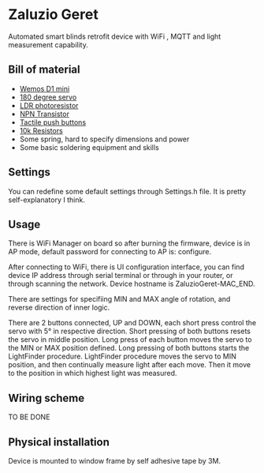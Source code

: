 # Zaluzio Geret
Automated smart blinds retrofit device with WiFi , MQTT and light measurement capability.

## Bill of material
* [Wemos D1 mini](https://www.aliexpress.com/item/ESP8266-ESP12-ESP-12-WeMos-D1-Mini-WIFI-Dev-Kit-Development-Board-NodeMCU-Lua/32653918483.html?ws_ab_test=searchweb0_0,searchweb201602_4_10152_10151_10065_10068_10344_10342_10343_10340_10341_10696_10084_10083_10618_10307_10820_10821_10303_10846_10059_100031_524_10103_10624_10623_10622_10621_10620,searchweb201603_25,ppcSwitch_5&algo_expid=7c525067-46ab-4a80-baab-f36e6cb5dd58-0&algo_pvid=7c525067-46ab-4a80-baab-f36e6cb5dd58&transAbTest=ae803_1&priceBeautifyAB=0) 
* [180 degree servo](https://www.aliexpress.com/item/HAILANGNIAO-1pcs-lot-MG995-55g-servos-Digital-Metal-Gear-rc-car-robot-Servo-The-rotation-is/32869652979.html?spm=a2g0s.9042311.0.0.27424c4dIOCw13)
* [LDR photoresistor](https://www.aliexpress.com/item/20pcs-Photo-Light-Sensitive-Resistor-Photoresistor-Optoresistor-5mm-GL5528-5528/32760631393.html?spm=a2g0s.9042311.0.0.27424c4d1pNKxh)
* [NPN Transistor](https://www.aliexpress.com/item/10pcs-lot-Original-TIP120-120-TIP-TO-220-NPN-TIP-120-Original-Best-Quality/32868965838.html?spm=a2g0s.9042311.0.0.27424c4dcDvkOk)
* [Tactile push buttons](https://www.aliexpress.com/item/100pcs-lot-Mini-Micro-Momentary-Tactile-Push-Button-Switch-4-pin-ON-OFF-keys-button-DIP/32987958978.html?spm=2114.search0604.3.7.25b56455ZFHSgc&s=p&ws_ab_test=searchweb0_0,searchweb201602_9_10065_10068_319_10059_10884_317_10887_10696_321_322_10084_453_10083_454_10103_10618_10307_10820_10821_10303_537_536,searchweb201603_16,ppcSwitch_0&algo_expid=60950a20-5326-4de1-b878-4711bb04b38d-1&algo_pvid=60950a20-5326-4de1-b878-4711bb04b38d)
* [10k Resistors](https://www.aliexpress.com/item/100pcs-1-4W-1R-22M-1-Metal-film-resistor-100R-220R-1K-1-5K-2-2K/32847096736.html?spm=2114.search0604.3.1.35c636baRat6rk&s=p&ws_ab_test=searchweb0_0,searchweb201602_9_10065_10068_319_10059_10884_317_10887_10696_321_322_10084_453_10083_454_10103_10618_10307_10820_10821_10303_537_536,searchweb201603_16,ppcSwitch_0&algo_expid=ef55fbd0-71f9-4acd-bb67-d94bdb1d6613-0&algo_pvid=ef55fbd0-71f9-4acd-bb67-d94bdb1d6613)
* Some spring, hard to specify dimensions and power
* Some basic soldering equipment and skills

## Settings
You can redefine some default settings through Settings.h file. It is pretty self-explanatory I think.

## Usage
There is WiFi Manager on board so after burning the firmware, device is in AP mode, default password for connecting to AP is: configure.

After connecting to WiFi, there is UI configuration interface, you can find device IP address through serial terminal or through in your router, or through scanning the network. Device hostname is ZaluzioGeret-MAC_END.

There are settings for specifiing MIN and MAX angle of rotation, and reverse direction of inner logic.

There are 2 buttons connected, UP and DOWN, each short press control the servo with 5° in respective direction. Short pressing of both buttons resets the servo in middle position. 
Long press of each button moves the servo to the MIN or MAX position defined. Long pressing of both buttons starts the LightFinder procedure. LightFinder procedure moves the servo to MIN position, and then continually measure light after each move. Then it move to the position in which highest light was measured. 

## Wiring scheme
TO BE DONE

## Physical installation
Device is mounted to window frame by self adhesive tape by 3M.